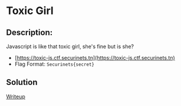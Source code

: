 # Toxic Girl

## Description: 
Javascript is like that toxic girl, she's fine but is she?

- [https://toxic-js.ctf.securinets.tn](https://toxic-js.ctf.securinets.tn)
- Flag Format: `Securinets{secret}`

## Solution
[Writeup](Writeup.md)